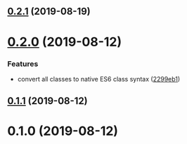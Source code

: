## [0.2.1](https://github.com/fabscale/ember-cognito-identity/compare/0.2.0...0.2.1) (2019-08-19)

# [0.2.0](https://github.com/fabscale/ember-cognito-identity/compare/0.1.1...0.2.0) (2019-08-12)


### Features

* convert all classes to native ES6 class syntax ([2299eb1](https://github.com/fabscale/ember-cognito-identity/commit/2299eb1))

## [0.1.1](https://github.com/fabscale/ember-cognito-identity/compare/0.1.0...0.1.1) (2019-08-12)



# 0.1.0 (2019-08-12)

